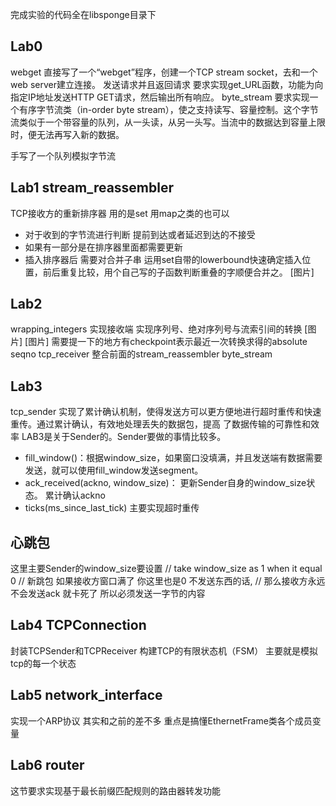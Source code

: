 完成实验的代码全在libsponge目录下

## Lab0
webget
直接写了一个“webget”程序，创建一个TCP stream socket，去和一个web server建立连接。
发送请求并且返回请求
要求实现get_URL函数，功能为向指定IP地址发送HTTP GET请求，然后输出所有响应。
byte_stream
要求实现一个有序字节流类（in-order byte stream），使之支持读写、容量控制。这个字节流类似于一个带容量的队列，从一头读，从另一头写。当流中的数据达到容量上限时，便无法再写入新的数据。

手写了一个队列模拟字节流
## Lab1  stream_reassembler
TCP接收方的重新排序器 
用的是set 用map之类的也可以
- 对于收到的字节流进行判断 提前到达或者延迟到达的不接受
- 如果有一部分是在排序器里面都需要更新
- 插入排序器后 需要对合并子串 运用set自带的lowerbound快速确定插入位置，前后重复比较，用个自己写的子函数判断重叠的字顺便合并之。
[图片]
## Lab2 
wrapping_integers
实现接收端
实现序列号、绝对序列号与流索引间的转换
[图片]
[图片]
需要提一下的地方有checkpoint表示最近一次转换求得的absolute seqno
tcp_receiver
整合前面的stream_reassembler  byte_stream
## Lab3 
tcp_sender
实现了累计确认机制，使得发送方可以更方便地进行超时重传和快速重传。通过累计确认，有效地处理丢失的数据包，提高 了数据传输的可靠性和效率
LAB3是关于Sender的。Sender要做的事情比较多。
- fill_window()：根据window_size，如果窗口没填满，并且发送端有数据需要发送，就可以使用fill_window发送segment。
- ack_received(ackno, window_size)：  更新Sender自身的window_size状态。  累计确认ackno
- ticks(ms_since_last_tick)   主要实现超时重传

## 心跳包
这里主要Sender的window_size要设置
  // take window_size as 1 when it equal 0
  // 新跳包  如果接收方窗口满了 你这里也是0 不发送东西的话,
  // 那么接收方永远不会发送ack 就卡死了 所以必须发送一字节的内容
## Lab4 TCPConnection
封装TCPSender和TCPReceiver
构建TCP的有限状态机（FSM）  主要就是模拟tcp的每一个状态
## Lab5 network_interface
实现一个ARP协议
其实和之前的差不多 重点是搞懂EthernetFrame类各个成员变量
## Lab6 router
这节要求实现基于最长前缀匹配规则的路由器转发功能